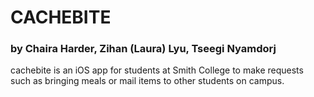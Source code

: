 # CACHEBITE

### by Chaira Harder, Zihan (Laura) Lyu, Tseegi Nyamdorj


cachebite is an iOS app for students at Smith College to make requests such as bringing meals or mail items to other students on campus.
